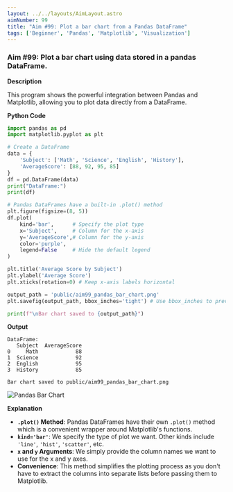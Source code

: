 ```yaml
---
layout: ../../layouts/AimLayout.astro
aimNumber: 99
title: "Aim #99: Plot a bar chart from a Pandas DataFrame"
tags: ['Beginner', 'Pandas', 'Matplotlib', 'Visualization']
---
```


### Aim #99: Plot a bar chart using data stored in a pandas DataFrame.

**Description**

This program shows the powerful integration between Pandas and Matplotlib, allowing you to plot data directly from a DataFrame.

**Python Code**

```python
import pandas as pd
import matplotlib.pyplot as plt

# Create a DataFrame
data = {
    'Subject': ['Math', 'Science', 'English', 'History'],
    'AverageScore': [88, 92, 95, 85]
}
df = pd.DataFrame(data)
print("DataFrame:")
print(df)

# Pandas DataFrames have a built-in .plot() method
plt.figure(figsize=(8, 5))
df.plot(
    kind='bar',      # Specify the plot type
    x='Subject',     # Column for the x-axis
    y='AverageScore',# Column for the y-axis
    color='purple',
    legend=False     # Hide the default legend
)

plt.title('Average Score by Subject')
plt.ylabel('Average Score')
plt.xticks(rotation=0) # Keep x-axis labels horizontal

output_path = 'public/aim99_pandas_bar_chart.png'
plt.savefig(output_path, bbox_inches='tight') # Use bbox_inches to prevent labels being cut off

print(f"\nBar chart saved to {output_path}")
```

**Output**

```text
DataFrame:
   Subject  AverageScore
0     Math            88
1  Science            92
2  English            95
3  History            85

Bar chart saved to public/aim99_pandas_bar_chart.png
```

![Pandas Bar Chart](/aim99_pandas_bar_chart.png)

**Explanation**

- **`.plot()` Method**: Pandas DataFrames have their own `.plot()` method which is a convenient wrapper around Matplotlib's functions.
- **`kind='bar'`**: We specify the type of plot we want. Other kinds include `'line'`, `'hist'`, `'scatter'`, etc.
- **`x` and `y` Arguments**: We simply provide the column names we want to use for the x and y axes.
- **Convenience**: This method simplifies the plotting process as you don't have to extract the columns into separate lists before passing them to Matplotlib.
